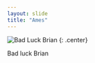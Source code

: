 ```yaml
---
layout: slide
title: "Ames"
---
```


![Bad Luck Brian](https://cloud.githubusercontent.com/assets/16547949/25400743/8ae447a2-29c1-11e7-9839-5438d8fcda7b.jpg)
{: .center}

Bad luck Brian

